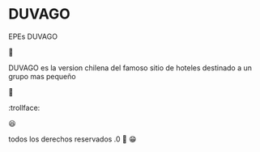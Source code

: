 # DUVAGO
EPEs DUVAGO

:hotel: 

DUVAGO es la version chilena del famoso sitio de hoteles destinado a un grupo mas pequeño

:rice_ball:

:trollface:

:satisfied:

todos los derechos reservados .0
:grimacing:   :grin:

